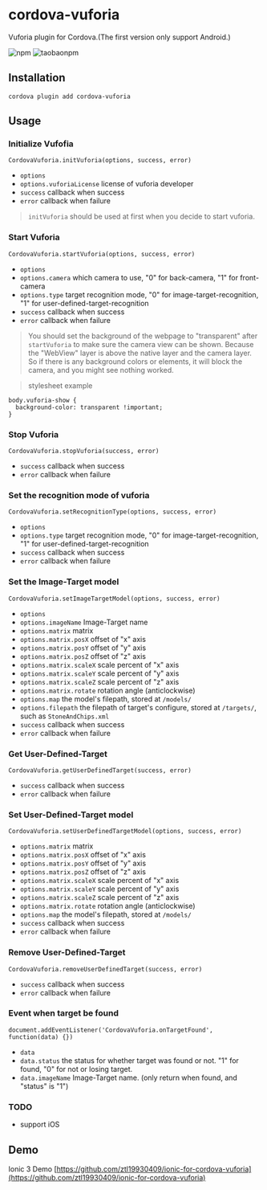 # cordova-vuforia
Vuforia plugin for Cordova.(The first version only support Android.)

![npm](https://img.shields.io/npm/v/cordova-vuforia.svg)
![taobaonpm](https://npm.taobao.org/badge/v/cordova-vuforia.svg)

## Installation
`cordova plugin add cordova-vuforia`

## Usage
### Initialize Vufofia

`CordovaVuforia.initVuforia(options, success, error)`
* `options` 
* `options.vuforiaLicense` license of vuforia developer
* `success` callback when success
* `error` callback when failure

>`initVuforia` should be used at first when you decide to start vuforia.

### Start Vuforia

`CordovaVuforia.startVuforia(options, success, error)`
* `options`
* `options.camera` which camera to use, "0" for back-camera, "1" for front-camera
* `options.type` target recognition mode, "0" for image-target-recognition, "1" for user-defined-target-recognition
* `success` callback when success
* `error` callback when failure
  
>You should set the background of the webpage to "transparent" after `startVuforia` to make sure the camera view can be shown. Because the "WebView" layer is above the native layer and the camera layer. So if there is any background colors or elements, it will block the camera, and you might see nothing worked.

>stylesheet example
```
body.vuforia-show {
  background-color: transparent !important;
}
```

### Stop Vuforia

`CordovaVuforia.stopVuforia(success, error)`
* `success` callback when success
* `error` callback when failure

### Set the recognition mode of vuforia
`CordovaVuforia.setRecognitionType(options, success, error)`
* `options`
* `options.type` target recognition mode, "0" for image-target-recognition, "1" for user-defined-target-recognition
* `success` callback when success
* `error` callback when failure

### Set the Image-Target model
`CordovaVuforia.setImageTargetModel(options, success, error)`
* `options`
* `options.imageName` Image-Target name
* `options.matrix` matrix
* `options.matrix.posX` offset of "x" axis
* `options.matrix.posY` offset of "y" axis
* `options.matrix.posZ` offset of "z" axis
* `options.matrix.scaleX` scale percent of "x" axis
* `options.matrix.scaleY` scale percent of "y" axis
* `options.matrix.scaleZ` scale percent of "z" axis
* `options.matrix.rotate` rotation angle (anticlockwise)
* `options.map` the model's filepath, stored at `/models/`
* `options.filepath` the filepath of target's configure, stored at `/targets/`, such as `StoneAndChips.xml`
* `success` callback when success
* `error` callback when failure

### Get User-Defined-Target
`CordovaVuforia.getUserDefinedTarget(success, error)`
* `success` callback when success
* `error` callback when failure

### Set User-Defined-Target model
`CordovaVuforia.setUserDefinedTargetModel(options, success, error)`
* `options.matrix` matrix
* `options.matrix.posX` offset of "x" axis
* `options.matrix.posY` offset of "y" axis
* `options.matrix.posZ` offset of "z" axis
* `options.matrix.scaleX` scale percent of "x" axis
* `options.matrix.scaleY` scale percent of "y" axis
* `options.matrix.scaleZ` scale percent of "z" axis
* `options.matrix.rotate` rotation angle (anticlockwise)
* `options.map` the model's filepath, stored at `/models/`
* `success` callback when success
* `error` callback when failure

### Remove User-Defined-Target
`CordovaVuforia.removeUserDefinedTarget(success, error)`
* `success` callback when success
* `error` callback when failure

### Event when target be found
`document.addEventListener('CordovaVuforia.onTargetFound', function(data) {})`
* `data`
* `data.status` the status for whether target was found or not. "1" for found, "0" for not or losing target.
* `data.imageName` Image-Target name. (only return when found, and "status" is "1")

### TODO
* support iOS

## Demo
Ionic 3 Demo [https://github.com/ztl19930409/ionic-for-cordova-vuforia](https://github.com/ztl19930409/ionic-for-cordova-vuforia)


